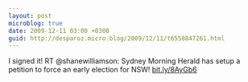 ```yaml
---
layout: post
microblog: true
date: 2009-12-11 03:00 +0300
guid: http://desparoz.micro.blog/2009/12/11/t6558847261.html
---
```

I signed it! RT @shanewilliamson: Sydney Morning Herald has setup a petition to force an early election for NSW! [bit.ly/8AyGb6](http://bit.ly/8AyGb6)

